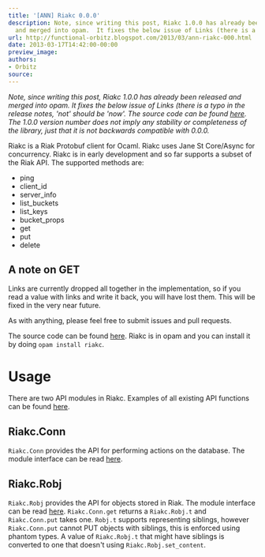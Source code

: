 ```yaml
---
title: '[ANN] Riakc 0.0.0'
description: Note, since writing this post, Riakc 1.0.0 has already been released
  and merged into opam.  It fixes the below issue of Links (there is a t...
url: http://functional-orbitz.blogspot.com/2013/03/ann-riakc-000.html
date: 2013-03-17T14:42:00-00:00
preview_image:
authors:
- Orbitz
source:
---
```


<p><i>
Note, since writing this post, Riakc 1.0.0 has already been released and merged into opam.  It fixes the below issue of Links (there is a typo in the release notes, 'not' should be 'now'.  The source code can be found <a href="https://github.com/orbitz/ocaml-riakc/tree/1.0.0">here</a>.  The 1.0.0 version number does not imply any stability or completeness of the library, just that it is not backwards compatible with 0.0.0.
</i></p>

<p>
Riakc is a Riak Protobuf client for Ocaml.  Riakc uses Jane St Core/Async for concurrency.  Riakc is in early development and so far supports a subset of the Riak API.  The supported methods are:
</p>

<p>
</p><ul>
<li>ping</li>
<li>client_id</li>
<li>server_info</li>
<li>list_buckets</li>
<li>list_keys</li>
<li>bucket_props</li>
<li>get</li>
<li>put</li>
<li>delete</li>
</ul>
<p></p>

<h2>A note on GET</h2>
<p>
Links are currently dropped all together in the implementation, so if you read a value with links and write it back, you will have lost them.  This will be fixed in the very near future.
</p>

<p>
As with anything, please feel free to submit issues and pull requests.
</p>

<p>
The source code can be found <a href="https://github.com/orbitz/ocaml-riakc/tree/0.0.0">here</a>.  Riakc is in opam and you can install it by doing <code>opam install riakc</code>.
</p>

<h1>Usage</h1>
<p>
There are two API modules in Riakc.  Examples of all existing API functions can be found <a href="https://github.com/orbitz/ocaml-riakc/tree/0.0.0/examples">here</a>.
</p>

<h2>Riakc.Conn</h2>
<p>
<code>Riakc.Conn</code> provides the API for performing actions on the database.  The module interface can be read <a href="https://github.com/orbitz/ocaml-riakc/blob/0.0.0/lib/riakc/conn.mli">here</a>.  
</p>

<h2>Riakc.Robj</h2>
<p>
<code>Riakc.Robj</code> provides the API for objects stored in Riak.  The module interface can be read <a href="https://github.com/orbitz/ocaml-riakc/blob/0.0.0/lib/riakc/robj.mli">here</a>.  <code>Riakc.Conn.get</code> returns a <code>Riakc.Robj.t</code> and <code>Riakc.Conn.put</code> takes one.  <code>Robj.t</code> supports representing siblings, however <code>Riakc.Conn.put</code> cannot PUT objects with siblings, this is enforced using phantom types.  A value of <code>Riakc.Robj.t</code> that might have siblings is converted to one that doesn't using <code>Riakc.Robj.set_content</code>.
</p>
